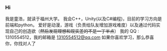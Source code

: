 ### Hi

<!--
**EmiyaredA/EmiyaredA** is a ✨ _special_ ✨ repository because its `README.md` (this file) appears on your GitHub profile.

Here are some ideas to get you started:

- 🔭 I’m currently working on ...
- 🌱 I’m currently learning ...
- 👯 I’m looking to collaborate on ...
- 🤔 I’m looking for help with ...
- 💬 Ask me about ...
- 📫 How to reach me: ...
- 😄 Pronouns: ...
- ⚡ Fun fact: ...
-->
我是童浩，就读于福州大学。
我会C++，Unity(以及C#编程)，目前的学习方向是前端和python。
爱好是动漫，游戏（负责给队友增加游戏难度）以及通过代码实现自己的创造欲（~~然后发现理想和现实差的不是一丁半点~~）
我的 QQ : 1310554512，我的邮箱是 [1310554512@qq.com](https://mail.qq.com/cgi-bin/frame_html?sid=H48OeAE528aRDkAf&r=0f29fb329848ee068ebd6e139bc5f9c1)
如果你喜欢学习，那么恭喜你，你找对人了
